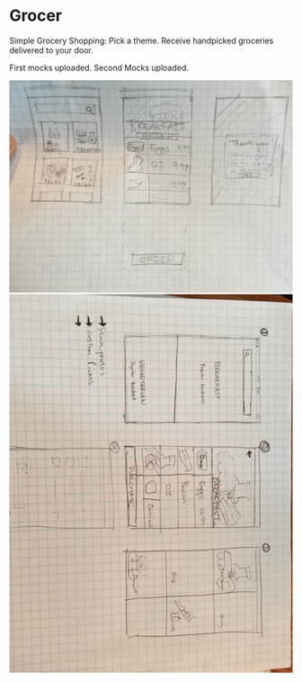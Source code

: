# Grocer
Simple Grocery Shopping: Pick a theme. Receive handpicked groceries delivered to your door.

First mocks uploaded.
Second Mocks uploaded.

![Alt text](wireframes.jpg "Grocer v.1")
![Alt text](grocery_mocks.png "Grocer v.2")
